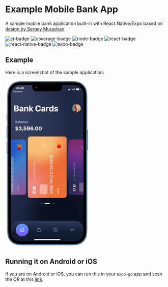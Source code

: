 <!-- -*- mode: markdown -*- -->
<!-- template-checksum: 4ab96e9507829805ac0b670dc0205cd7a0cc3636 -->
<!-- branch: dev -->
# Example Mobile Bank App

A sample mobile bank application built-in with React Native/Expo based on [design by Sergey Muradyan](https://www.behance.net/gallery/95607037/Wamp-Figma-Template)

![ci-badge](https://img.shields.io/github/actions/workflow/status/astrawan/my-bank-app/main.yml?label=CI&logo=GitHub&branch=dev)
![coverage-badge](https://img.shields.io/endpoint?url=https://gist.githubusercontent.com/astrawan/9b4b01124df2f136cead1415721be185/raw/my-bank-app_dev_coverage.json)
![node-badge](https://img.shields.io/endpoint?url=https://gist.githubusercontent.com/astrawan/0404e4cced06a0a0f090bf71deb65788/raw/my-bank-app_dev_node-version.json)
![react-badge](https://img.shields.io/endpoint?url=https://gist.githubusercontent.com/astrawan/f258b6158a2fd0b98edf0f22bcf9a659/raw/my-bank-app_dev_react-version.json)
![react-native-badge](https://img.shields.io/endpoint?url=https://gist.githubusercontent.com/astrawan/78fcd9e84d9751e375e27ea406764de5/raw/my-bank-app_dev_react-native-version.json)
![expo-badge](https://img.shields.io/endpoint?url=https://gist.githubusercontent.com/astrawan/4e0837191574df5cb4786c179c77dd9c/raw/my-bank-app_dev_expo-version.json)

## Example

Here is a screenshot of the sample application:

![Screenshot of App](https://raw.githubusercontent.com/astrawan/my-bank-app/master/assets/demo.png)

## Running it on Android or iOS

If you are on Android or iOS, you can run this in your `expo-go` app and scan the QR at this [link](https://expo-mobile-apps.vercel.app/apps/QGFzdHJhd2FuL215LWJhbmstYXBw/branches/dev).
